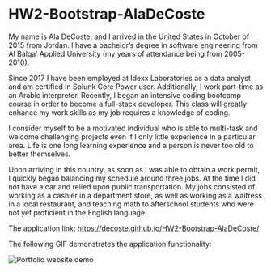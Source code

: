 # HW2-Bootstrap-AlaDeCoste

My name is Ala DeCoste, and I arrived in the United States in October of 2015 from Jordan.  I have a bachelor’s degree in software engineering from Al Balqa’ Applied University (my years of attendance being from 2005-2010).

Since 2017 I have been employed at Idexx Laboratories as a data analyst and am certified in Splunk Core Power user.    Additionally, I work part-time as an Arabic interpreter.
Recently, I began an intensive coding bootcamp course in order to become a full-stack developer.  This class will greatly enhance my work skills as my job requires a knowledge of coding.

I consider myself to be a motivated individual who is able to multi-task and welcome challenging projects even if I only little experience in a particular area.  Life is one long learning experience and a person is never too old to better themselves.

Upon arriving in this country, as soon as I was able to obtain a work permit, I quickly began balancing my schedule around three jobs.  At the time I did not have a car and relied upon public transportation.  My jobs consisted of working as a cashier in a department store, as well as working as a waitress in a local restaurant, and teaching math to afterschool students who were not yet proficient in the English language.

The application link: https://decoste.github.io/HW2-Bootstrap-AlaDeCoste/

The following GIF demonstrates the application functionality:

![Portfolio website demo](./assets/images/portfolio.gif)
 
